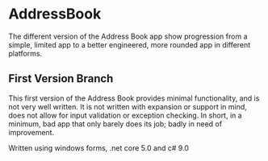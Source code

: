 # AddressBook
The different version of the Address Book app show progression from a simple, limited app to a better engineered, more rounded app in different platforms.

## First Version Branch
This first version of the Address Book provides minimal functionality, and is not very well written. It is not written with expansion or support in mind, does not allow for input validation or exception checking. In short, in a minimum, bad app that only barely does its job; badly in need of improvement.

Written using windows forms, .net core 5.0 and c# 9.0
